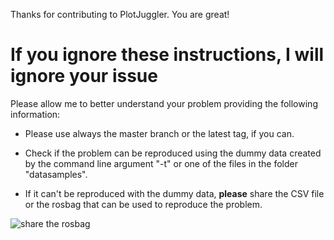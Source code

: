 Thanks for contributing to PlotJuggler. You are great!

# If you ignore these instructions, I will ignore your issue

Please allow me to better understand your problem providing the following information:

- Please use always the master branch or the latest tag, if you can. 

- Check if the problem can be reproduced using the dummy data created by the command line argument "-t" or one of the files in the folder "datasamples".

- If it can't be reproduced with the dummy data, __please__ share the CSV file or the rosbag that can be used to reproduce the problem.

![share the rosbag](https://github.com/PlotJuggler/PlotJuggler/raw/master/docs/images/show_me_the_rosbag.jpg)


